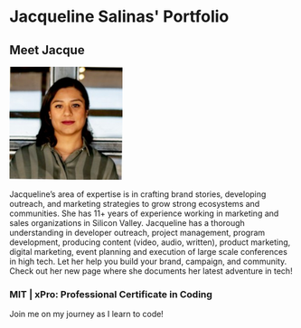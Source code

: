 <html>
<body>
<h1> Jacqueline Salinas' Portfolio</h1>
<section>
<section>
<h2> Meet Jacque</h2>
<section>
<img src="bio_pic.jpeg" alt="Jacque Salinas" width="200" height="200">
<section>
<section>
<p> Jacqueline’s area of expertise is in crafting brand stories, developing outreach, and marketing strategies to grow strong ecosystems and communities. She has 11+ years of experience working in marketing and sales organizations in Silicon Valley. Jacqueline has a thorough understanding in developer outreach, project management, program development, producing content (video, audio, written), product marketing, digital marketing, event planning and execution of large scale conferences in high tech. Let her help you build your brand, campaign, and community. Check out her new page where she documents her latest adventure in tech!</p>
<section>
<section>
<h3> MIT | xPro: Professional Certificate in Coding</h3>
<section>
<p> Join me on my journey as I learn to code!<p/>
